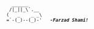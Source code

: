 <pre><code>
  ______
 /|_||_\`.__
(   _    _ _\
=`-(_)--(_)-'   <b><i>-Farzad Shami!</i><b/>
</code></pre>
